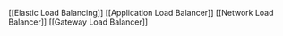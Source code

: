 [[Elastic Load Balancing]]
[[Application Load Balancer]]
[[Network Load Balancer]]
[[Gateway Load Balancer]]
